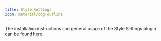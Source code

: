 ```yaml
---
title: Style Settings
icon: material/cog-outline
---
```


The installation instructions and general usage of the Style Settings plugin can be [found here](https://github.com/mgmeyers/obsidian-style-settings).
